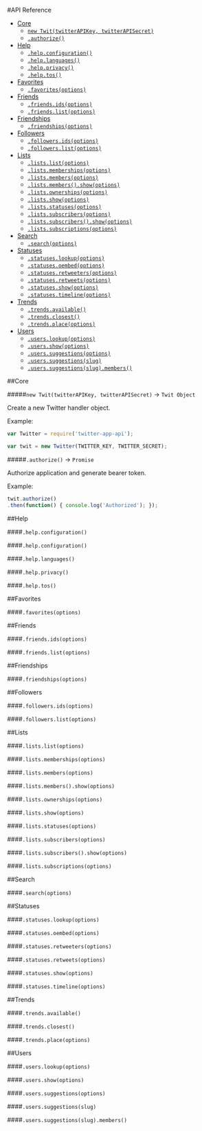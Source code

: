 #API Reference

- [Core](#core)
    - [`new Twit(twitterAPIKey, twitterAPISecret)`](#new-twittwitterapikey-twitterapisecret----twit-object)
    - [`.authorize()`](#authorized----promise)
- [Help](#help)
    - [`.help.configuration()`](#helpconfiguration)
    - [`.help.languages()`](#helplanguages)
    - [`.help.privacy()`](#helpprivacy)
    - [`.help.tos()`](#helptos)
- [Favorites](#favorites)
    - [`.favorites(options)`](#favoritesoptions)
- [Friends](#fiends)
    - [`.friends.ids(options)`](#friendsidsoptions)
    - [`.friends.list(options)`](#friendslistoptions)
- [Friendships](#friendships)
    - [`.friendships(options)`](#friendshipsoptions)
- [Followers](#followers)
    - [`.followers.ids(options)`](#followersidsoptions)
    - [`.followers.list(options)`](#followerslistoptions)
- [Lists](#lists)
    - [`.lists.list(options)`](#listslistoptions)
    - [`.lists.memberships(options)`](#listsmembershipsoptions)
    - [`.lists.members(options)`](#listsmembersoptions)
    - [`.lists.members().show(options)`](#listsmembersshowoptions)
    - [`.lists.ownerships(options)`](#listsownershipsoptions)
    - [`.lists.show(options)`](#listsshowoptions)
    - [`.lists.statuses(options)`](#listsstatusesoptions)
    - [`.lists.subscribers(options)`](#listssubscribersoptions)
    - [`.lists.subscribers().show(options)`](#listssubscribersshowoptions)
    - [`.lists.subscriptions(options)`](#listssubscriptionsoptions)
- [Search](#search)
    - [`.search(options)`](#searchoptions)
- [Statuses](#statuses)
    - [`.statuses.lookup(options)`](#statuseslookupoptions)
    - [`.statuses.oembed(options)`](#statusesoembedoptions)
    - [`.statuses.retweeters(options)`](#statusesretweetersoptions)
    - [`.statuses.retweets(options)`](#statusesretweetsoptions)
    - [`.statuses.show(options)`](#statusesshowoptions)
    - [`.statuses.timeline(options)`](#statusestimelineoptions)
- [Trends](#trends)
    - [`.trends.available()`](#trendsavailable)
    - [`.trends.closest()`](#trendsclosest)
    - [`.trends.place(options)`](#trendsplaceoptions)
- [Users](#users)
    - [`.users.lookup(options)`](#userslookupoptions)
    - [`.users.show(options)`](#usersshowoptions)
    - [`.users.suggestions(options)`](#userssuggestionsoptions)
    - [`.users.suggestions(slug)`](#userssuggestionsslug)
    - [`.users.suggestions(slug).members()`](#userssuggestionsslugmembers)

##Core

#####`new Twit(twitterAPIKey, twitterAPISecret)` -> `Twit Object`

Create a new Twitter handler object.

Example:

```js
var Twitter = require('twitter-app-api');

var twit = new Twitter(TWITTER_KEY, TWITTER_SECRET);
```

#####`.authorize()` -> `Promise`

Authorize application and generate bearer token.

Example:

```js
twit.authorize()
.then(function() { console.log('Authorized'); });
```

##Help

####`.help.configuration()`

####`.help.configuration()`

####`.help.languages()`

####`.help.privacy()`

####`.help.tos()`

##Favorites

####`.favorites(options)`

##Friends

####`.friends.ids(options)`

####`.friends.list(options)`

##Friendships

####`.friendships(options)`

##Followers

####`.followers.ids(options)`

####`.followers.list(options)`

##Lists

####`.lists.list(options)`

####`.lists.memberships(options)`

####`.lists.members(options)`

####`.lists.members().show(options)`

####`.lists.ownerships(options)`

####`.lists.show(options)`

####`.lists.statuses(options)`

####`.lists.subscribers(options)`

####`.lists.subscribers().show(options)`

####`.lists.subscriptions(options)`

##Search

####`.search(options)`

##Statuses

####`.statuses.lookup(options)`

####`.statuses.oembed(options)`

####`.statuses.retweeters(options)`

####`.statuses.retweets(options)`

####`.statuses.show(options)`

####`.statuses.timeline(options)`

##Trends

####`.trends.available()`

####`.trends.closest()`

####`.trends.place(options)`

##Users

####`.users.lookup(options)`

####`.users.show(options)`

####`.users.suggestions(options)`

####`.users.suggestions(slug)`

####`.users.suggestions(slug).members()`
